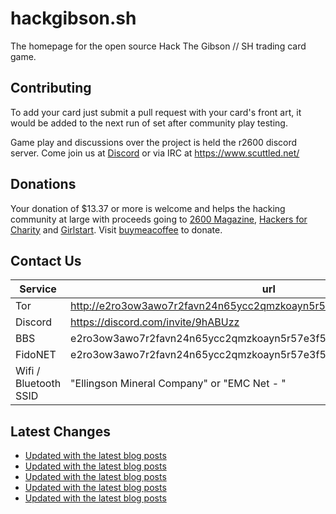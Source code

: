 # hackgibson.sh
The homepage for the open source Hack The Gibson // SH trading card game.


## Contributing

To add your card just submit a pull request with your card's front art, it would be added to the next run of set after community play testing.

Game play and discussions over the project is held the r2600 discord server. Come join us at [Discord](https://discord.com/invite/9hABUzz) or via IRC at https://www.scuttled.net/


## Donations

Your donation of $13.37 or more is welcome and helps the hacking community at large with proceeds going to [2600 Magazine](https://2600.com/), [Hackers for Charity](https://hackersforcharity.org) and [Girlstart](https://girlstart.org).  Visit [buymeacoffee](https://www.buymeacoffee.com/hackgibson.sh) to donate.


## Contact Us

Service | url
-|-
Tor | http://e2ro3ow3awo7r2favn24n65ycc2qmzkoayn5r57e3f56nvjwdcgg32ad.onion
Discord | https://discord.com/invite/9hABUzz
BBS | e2ro3ow3awo7r2favn24n65ycc2qmzkoayn5r57e3f56nvjwdcgg32ad.onion:23
FidoNET | e2ro3ow3awo7r2favn24n65ycc2qmzkoayn5r57e3f56nvjwdcgg32ad.onion:24554
Wifi / Bluetooth SSID | "Ellingson Mineral Company" or "EMC Net - <fidonet address>"

## Latest Changes
<!-- BLOG-POST-LIST:START -->
- [Updated with the latest blog posts](https://github.com/DFW2600/hackgibson.sh/commit/c35e88f06a2fb613a36da4ad4fb4d3ce6eda7cac)
- [Updated with the latest blog posts](https://github.com/DFW2600/hackgibson.sh/commit/681eb80b3fbb0c1bb0a1811a7b2fd872879c3a95)
- [Updated with the latest blog posts](https://github.com/DFW2600/hackgibson.sh/commit/69ea1d5381af9d13b02fa11dabe663c0360546a1)
- [Updated with the latest blog posts](https://github.com/DFW2600/hackgibson.sh/commit/52c9f48a864ab2d319f08fb8217443aa83c98605)
- [Updated with the latest blog posts](https://github.com/DFW2600/hackgibson.sh/commit/fa2ab9f3421d9a27aeb5cae7bb5ffc722ebbef37)
<!-- BLOG-POST-LIST:END -->
